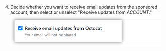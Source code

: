 4. Decide whether you want to receive email updates from the sponsored account, then select or unselect "Receive updates from _ACCOUNT_." ![Checkbox to receive updates from sponsored account](/assets/images/help/sponsors/updates-checkbox-manage.png)
